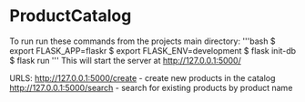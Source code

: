 # ProductCatalog

To run run these commands from the projects main directory:
'''bash
$ export FLASK_APP=flaskr
$ export FLASK_ENV=development
$ flask init-db
$ flask run
'''
This will start the server at http://127.0.0.1:5000/

URLS:
http://127.0.0.1:5000/create - create new products in the catalog
http://127.0.0.1:5000/search - search for existing products by product name
